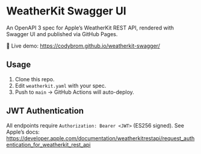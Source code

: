 # WeatherKit Swagger UI

An OpenAPI 3 spec for Apple’s WeatherKit REST API, rendered with Swagger UI and published via GitHub Pages.

🔗 Live demo: <https://codybrom.github.io/weatherkit-swagger/>

## Usage

1. Clone this repo.
2. Edit `weatherkit.yaml` with your spec.
3. Push to `main` → GitHub Actions will auto-deploy.

## JWT Authentication

All endpoints require `Authorization: Bearer <JWT>` (ES256 signed). See Apple’s docs:
<https://developer.apple.com/documentation/weatherkitrestapi/request_authentication_for_weatherkit_rest_api>
